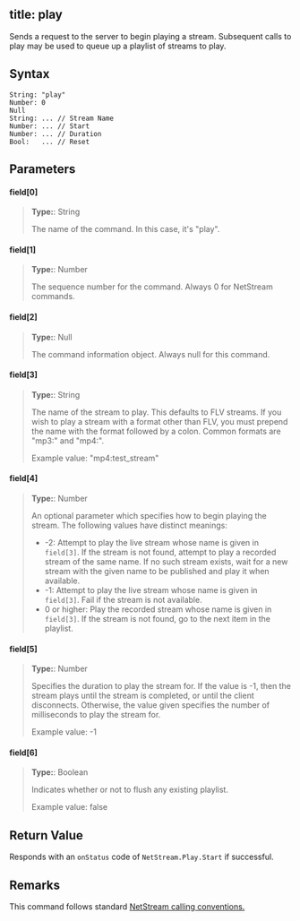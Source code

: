 title: play
--------------------------

Sends a request to the server to begin playing a stream. Subsequent calls to play may be used to queue up a playlist of streams to play.

## Syntax ##

```
String: "play"
Number: 0
Null
String: ... // Stream Name
Number: ... // Start
Number: ... // Duration
Bool:   ... // Reset
```

## Parameters ##
#### field[0] ####
> **Type:**: String
>
> The name of the command. In this case, it's "play".

#### field[1] ####
> **Type:**: Number
>
> The sequence number for the command. Always 0 for NetStream commands.

#### field[2] ####
> **Type:**: Null
>
> The command information object. Always null for this command.

#### field[3] ####
> **Type:**: String
>
> The name of the stream to play. This defaults to FLV streams. If you wish to play a stream with a format other than FLV, you must prepend the name with the format followed by a colon. Common formats are "mp3:" and "mp4:".
>
> Example value: "mp4:test_stream"

#### field[4] ####
> **Type:**: Number
>
> An optional parameter which specifies how to begin playing the stream. The following values have distinct meanings:
> * -2: Attempt to play the live stream whose name is given in `field[3]`. If the stream is not found, attempt to play a recorded stream of the same name. If no such stream exists, wait for a new stream with the given name to be published and play it when available.
> * -1: Attempt to play the live stream whose name is given in `field[3]`. Fail if the stream is not available.
> * 0 or higher: Play the recorded stream whose name is given in `field[3]`. If the stream is not found, go to the next item in the playlist.

#### field[5] ####
> **Type:**: Number
>
> Specifies the duration to play the stream for. If the value is -1, then the stream plays until the stream is completed, or until the client disconnects. Otherwise, the value given specifies the number of milliseconds to play the stream for.
>
> Example value: -1

#### field[6] ####
> **Type:**: Boolean
>
> Indicates whether or not to flush any existing playlist.
>
> Example value: false

## Return Value ##
Responds with an `onStatus` code of `NetStream.Play.Start` if successful.

## Remarks ##
This command follows standard [NetStream calling conventions.](/Reference/Common_RPC_Calls/NetStream/index.html)

